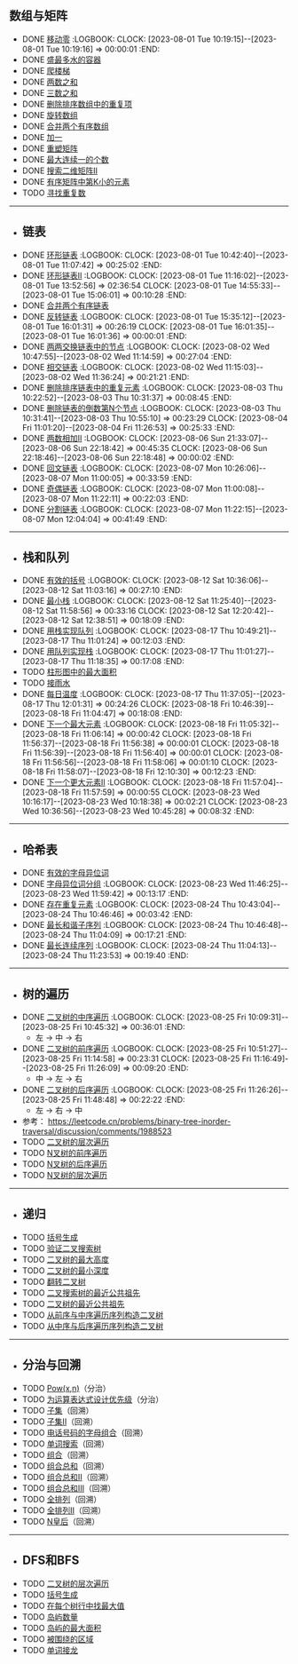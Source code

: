 ## 数组与矩阵
- DONE [移动零](https://leetcode-cn.com/problems/move-zeroes/)
  :LOGBOOK:
  CLOCK: [2023-08-01 Tue 10:19:15]--[2023-08-01 Tue 10:19:16] =>  00:00:01
  :END:
- DONE [盛最多水的容器](https://leetcode-cn.com/problems/container-with-most-water/)
- DONE [爬楼梯](https://leetcode-cn.com/problems/climbing-stairs/)
- DONE [两数之和](https://leetcode-cn.com/problems/two-sum/)
- DONE [三数之和](https://leetcode-cn.com/problems/3sum/)
- DONE [删除排序数组中的重复项](https://leetcode-cn.com/problems/remove-duplicates-from-sorted-array/)
- DONE [旋转数组](https://leetcode-cn.com/problems/rotate-array/)
- DONE [合并两个有序数组](https://leetcode-cn.com/problems/merge-sorted-array/)
- DONE [加一](https://leetcode.cn/problems/plus-one/)
- DONE [重塑矩阵](https://leetcode-cn.com/problems/reshape-the-matrix/)
- DONE [最大连续一的个数](https://leetcode-cn.com/problems/max-consecutive-ones/)
- DONE [搜索二维矩阵II](https://leetcode-cn.com/problems/search-a-2d-matrix-ii/)
- DONE [有序矩阵中第K小的元素](https://leetcode-cn.com/problems/kth-smallest-element-in-a-sorted-matrix/)
- TODO [寻找重复数](https://leetcode-cn.com/problems/find-the-duplicate-number/)
- ---
- ## 链表
- DONE [环形链表](https://leetcode-cn.com/problems/linked-list-cycle/)
  :LOGBOOK:
  CLOCK: [2023-08-01 Tue 10:42:40]--[2023-08-01 Tue 11:07:42] =>  00:25:02
  :END:
- DONE [环形链表II](https://leetcode-cn.com/problems/linked-list-cycle-ii/)
  :LOGBOOK:
  CLOCK: [2023-08-01 Tue 11:16:02]--[2023-08-01 Tue 13:52:56] =>  02:36:54
  CLOCK: [2023-08-01 Tue 14:55:33]--[2023-08-01 Tue 15:06:01] =>  00:10:28
  :END:
- DONE [合并两个有序链表](https://leetcode-cn.com/problems/merge-two-sorted-lists/)
- DONE [反转链表](https://leetcode-cn.com/problems/reverse-linked-list/)
  :LOGBOOK:
  CLOCK: [2023-08-01 Tue 15:35:12]--[2023-08-01 Tue 16:01:31] =>  00:26:19
  CLOCK: [2023-08-01 Tue 16:01:35]--[2023-08-01 Tue 16:01:36] =>  00:00:01
  :END:
- DONE [两两交换链表中的节点](https://leetcode-cn.com/problems/swap-nodes-in-pairs/)
  :LOGBOOK:
  CLOCK: [2023-08-02 Wed 10:47:55]--[2023-08-02 Wed 11:14:59] =>  00:27:04
  :END:
- DONE [相交链表](https://leetcode-cn.com/problems/intersection-of-two-linked-lists/)
  :LOGBOOK:
  CLOCK: [2023-08-02 Wed 11:15:03]--[2023-08-02 Wed 11:36:24] =>  00:21:21
  :END:
- DONE [删除排序链表中的重复元素](https://leetcode-cn.com/problems/remove-duplicates-from-sorted-list/)
  :LOGBOOK:
  CLOCK: [2023-08-03 Thu 10:22:52]--[2023-08-03 Thu 10:31:37] =>  00:08:45
  :END:
- DONE [删除链表的倒数第N个节点](https://leetcode-cn.com/problems/remove-nth-node-from-end-of-list/)
  :LOGBOOK:
  CLOCK: [2023-08-03 Thu 10:31:41]--[2023-08-03 Thu 10:55:10] =>  00:23:29
  CLOCK: [2023-08-04 Fri 11:01:20]--[2023-08-04 Fri 11:26:53] =>  00:25:33
  :END:
- DONE [两数相加II](https://leetcode-cn.com/problems/add-two-numbers-ii/)
  :LOGBOOK:
  CLOCK: [2023-08-06 Sun 21:33:07]--[2023-08-06 Sun 22:18:42] =>  00:45:35
  CLOCK: [2023-08-06 Sun 22:18:46]--[2023-08-06 Sun 22:18:48] =>  00:00:02
  :END:
- DONE [回文链表](https://leetcode-cn.com/problems/palindrome-linked-list/)
  :LOGBOOK:
  CLOCK: [2023-08-07 Mon 10:26:06]--[2023-08-07 Mon 11:00:05] =>  00:33:59
  :END:
- DONE [奇偶链表](https://leetcode-cn.com/problems/odd-even-linked-list/)
  :LOGBOOK:
  CLOCK: [2023-08-07 Mon 11:00:08]--[2023-08-07 Mon 11:22:11] =>  00:22:03
  :END:
- DONE [分割链表](https://leetcode-cn.com/problems/split-linked-list-in-parts/)
  :LOGBOOK:
  CLOCK: [2023-08-07 Mon 11:22:15]--[2023-08-07 Mon 12:04:04] =>  00:41:49
  :END:
- ---
- ## 栈和队列
- DONE [有效的括号](https://leetcode-cn.com/problems/valid-parentheses/)
  :LOGBOOK:
  CLOCK: [2023-08-12 Sat 10:36:06]--[2023-08-12 Sat 11:03:16] =>  00:27:10
  :END:
- DONE [最小栈](https://leetcode-cn.com/problems/min-stack/)
  :LOGBOOK:
  CLOCK: [2023-08-12 Sat 11:25:40]--[2023-08-12 Sat 11:58:56] =>  00:33:16
  CLOCK: [2023-08-12 Sat 12:20:42]--[2023-08-12 Sat 12:38:51] =>  00:18:09
  :END:
- DONE [用栈实现队列](https://leetcode-cn.com/problems/implement-queue-using-stacks/)
  :LOGBOOK:
  CLOCK: [2023-08-17 Thu 10:49:21]--[2023-08-17 Thu 11:01:24] =>  00:12:03
  :END:
- DONE [用队列实现栈](https://leetcode-cn.com/problems/implement-stack-using-queues/)
  :LOGBOOK:
  CLOCK: [2023-08-17 Thu 11:01:27]--[2023-08-17 Thu 11:18:35] =>  00:17:08
  :END:
- TODO [柱形图中的最大面积](https://leetcode-cn.com/problems/largest-rectangle-in-histogram/)
- TODO [接雨水](https://leetcode-cn.com/problems/trapping-rain-water/)
- DONE [每日温度](https://leetcode-cn.com/problems/daily-temperatures/)
  :LOGBOOK:
  CLOCK: [2023-08-17 Thu 11:37:05]--[2023-08-17 Thu 12:01:31] =>  00:24:26
  CLOCK: [2023-08-18 Fri 10:46:39]--[2023-08-18 Fri 11:04:47] =>  00:18:08
  :END:
- DONE [下一个最大元素](https://leetcode.cn/problems/next-greater-element-i/)
  :LOGBOOK:
  CLOCK: [2023-08-18 Fri 11:05:32]--[2023-08-18 Fri 11:06:14] =>  00:00:42
  CLOCK: [2023-08-18 Fri 11:56:37]--[2023-08-18 Fri 11:56:38] =>  00:00:01
  CLOCK: [2023-08-18 Fri 11:56:39]--[2023-08-18 Fri 11:56:40] =>  00:00:01
  CLOCK: [2023-08-18 Fri 11:56:56]--[2023-08-18 Fri 11:58:06] =>  00:01:10
  CLOCK: [2023-08-18 Fri 11:58:07]--[2023-08-18 Fri 12:10:30] =>  00:12:23
  :END:
- DONE [下一个更大元素II](https://leetcode-cn.com/problems/next-greater-element-ii/)
  :LOGBOOK:
  CLOCK: [2023-08-18 Fri 11:57:04]--[2023-08-18 Fri 11:57:59] =>  00:00:55
  CLOCK: [2023-08-23 Wed 10:16:17]--[2023-08-23 Wed 10:18:38] =>  00:02:21
  CLOCK: [2023-08-23 Wed 10:36:56]--[2023-08-23 Wed 10:45:28] =>  00:08:32
  :END:
- ---
- ## 哈希表
- DONE [有效的字母异位词](https://leetcode-cn.com/problems/valid-anagram/)
- DONE [字母异位词分组](https://leetcode-cn.com/problems/group-anagrams/)
  :LOGBOOK:
  CLOCK: [2023-08-23 Wed 11:46:25]--[2023-08-23 Wed 11:59:42] =>  00:13:17
  :END:
- DONE [存在重复元素](https://leetcode-cn.com/problems/contains-duplicate/)
  :LOGBOOK:
  CLOCK: [2023-08-24 Thu 10:43:04]--[2023-08-24 Thu 10:46:46] =>  00:03:42
  :END:
- DONE [最长和谐子序列](https://leetcode-cn.com/problems/longest-harmonious-subsequence/)
  :LOGBOOK:
  CLOCK: [2023-08-24 Thu 10:46:48]--[2023-08-24 Thu 11:04:09] =>  00:17:21
  :END:
- DONE [最长连续序列](https://leetcode-cn.com/problems/longest-consecutive-sequence/)
  :LOGBOOK:
  CLOCK: [2023-08-24 Thu 11:04:13]--[2023-08-24 Thu 11:23:53] =>  00:19:40
  :END:
- ---
- ## 树的遍历
- DONE [二叉树的中序遍历](https://leetcode-cn.com/problems/binary-tree-inorder-traversal/)
  :LOGBOOK:
  CLOCK: [2023-08-25 Fri 10:09:31]--[2023-08-25 Fri 10:45:32] =>  00:36:01
  :END:
	- 左 -> 中 -> 右
- DONE [二叉树的前序遍历](https://leetcode-cn.com/problems/binary-tree-preorder-traversal/)
  :LOGBOOK:
  CLOCK: [2023-08-25 Fri 10:51:27]--[2023-08-25 Fri 11:14:58] =>  00:23:31
  CLOCK: [2023-08-25 Fri 11:16:49]--[2023-08-25 Fri 11:26:09] =>  00:09:20
  :END:
	- 中 -> 左 -> 右
- DONE [二叉树的后序遍历](https://leetcode-cn.com/problems/binary-tree-postorder-traversal/)
  :LOGBOOK:
  CLOCK: [2023-08-25 Fri 11:26:26]--[2023-08-25 Fri 11:48:48] =>  00:22:22
  :END:
	- 左 -> 右 -> 中
- 参考： https://leetcode.cn/problems/binary-tree-inorder-traversal/discussion/comments/1988523
- TODO [二叉树的层次遍历](https://leetcode-cn.com/problems/binary-tree-level-order-traversal/)
- TODO [N叉树的前序遍历](https://leetcode-cn.com/problems/n-ary-tree-preorder-traversal/)
- TODO [N叉树的后序遍历](https://leetcode-cn.com/problems/n-ary-tree-postorder-traversal/)
- TODO [N叉树的层次遍历](https://leetcode-cn.com/problems/n-ary-tree-level-order-traversal/)
- ---
- ## 递归
- TODO [括号生成](https://leetcode-cn.com/problems/generate-parentheses/)
- TODO [验证二叉搜索树](https://leetcode-cn.com/problems/validate-binary-search-tree/)
- TODO [二叉树的最大高度](https://leetcode-cn.com/problems/maximum-depth-of-binary-tree/)
- TODO [二叉树的最小深度](https://leetcode-cn.com/problems/minimum-depth-of-binary-tree/)
- TODO [翻转二叉树](https://leetcode-cn.com/problems/invert-binary-tree/description/)
- TODO [二叉搜索树的最近公共祖先](https://leetcode-cn.com/problems/lowest-common-ancestor-of-a-binary-search-tree/)
- TODO [二叉树的最近公共祖先](https://leetcode-cn.com/problems/lowest-common-ancestor-of-a-binary-tree/)
- TODO [从前序与中序遍历序列构造二叉树](https://leetcode-cn.com/problems/construct-binary-tree-from-preorder-and-inorder-traversal/)
- TODO [从中序与后序遍历序列构造二叉树](https://leetcode-cn.com/problems/construct-binary-tree-from-inorder-and-postorder-traversal/)
- ---
- ## 分治与回溯
- TODO [Pow(x,n)](https://leetcode-cn.com/problems/powx-n/)（分治）
- TODO [为运算表达式设计优先级](https://leetcode-cn.com/problems/different-ways-to-add-parentheses/)（分治）
- TODO [子集](https://leetcode-cn.com/problems/subsets/)（回溯）
- TODO [子集II](https://leetcode-cn.com/problems/subsets-ii/)（回溯）
- TODO [电话号码的字母组合](https://leetcode-cn.com/problems/letter-combinations-of-a-phone-number/)（回溯）
- TODO [单词搜索](https://leetcode-cn.com/problems/word-search/)（回溯）
- TODO [组合](https://leetcode-cn.com/problems/combinations/)（回溯）
- TODO [组合总和](https://leetcode-cn.com/problems/combination-sum/)（回溯）
- TODO [组合总和II](https://leetcode-cn.com/problems/combination-sum-ii/)（回溯）
- TODO [组合总和III](https://leetcode-cn.com/problems/combination-sum-iii/)（回溯）
- TODO [全排列](https://leetcode-cn.com/problems/permutations/)（回溯）
- TODO [全排列II](https://leetcode-cn.com/problems/permutations-ii/)（回溯）
- TODO [N皇后](https://leetcode-cn.com/problems/n-queens/)（回溯）
- ---
- ## DFS和BFS
- TODO [二叉树的层次遍历](https://leetcode-cn.com/problems/binary-tree-level-order-traversal/)
- TODO [括号生成](https://leetcode-cn.com/problems/generate-parentheses/)
- TODO [在每个树行中找最大值](https://leetcode-cn.com/problems/find-largest-value-in-each-tree-row/)
- TODO [岛屿数量](https://leetcode-cn.com/problems/number-of-islands/)
- TODO [岛屿的最大面积](https://leetcode-cn.com/problems/max-area-of-island/)
- TODO [被围绕的区域](https://leetcode-cn.com/problems/surrounded-regions/)
- TODO [单词接龙](https://leetcode-cn.com/problems/word-ladder/)
